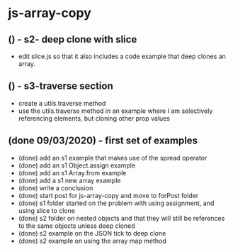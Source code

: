 # js-array-copy

## () - s2- deep clone with slice
* edit slice.js so that it also includes a code example that deep clones an array.

## () - s3-traverse section
* create a utils.traverse method
* use the utils.traverse method in an example where I am selectively referencing elements, but cloning other prop values

## (done 09/03/2020) - first set of examples
* (done) add an s1 example that makes use of the spread operator
* (done) add an s1 Object.assign example
* (done) add an s1 Array.from example
* (done) add a s1 new array example
* (done) write a conclusion
* (done) start post for js-array-copy and move to forPost folder
* (done) s1 folder started on the problem with using assignment, and using slice to clone
* (done) s2 folder on nested objects and that they will still be references to the same objects unless deep cloned
* (done) s2 example on the JSON tick to deep clone
* (done) s2 example on using the array map method
